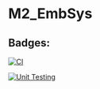 # M2_EmbSys

## Badges:
[![CI](https://github.com/surendrakumar3010/M2_EmbSys/actions/workflows/main.yml/badge.svg)](https://github.com/surendrakumar3010/M2_EmbSys/actions/workflows/main.yml)

[![Unit Testing](https://github.com/surendrakumar3010/M2_EmbSys/actions/workflows/Unit.yml/badge.svg)](https://github.com/surendrakumar3010/M2_EmbSys/actions/workflows/Unit.yml)
